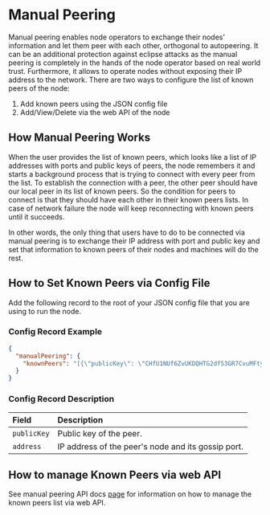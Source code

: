# Manual Peering

Manual peering enables node operators to exchange their nodes' information and let them peer with each other, orthogonal to autopeering. It can be an additional protection against eclipse attacks as the manual peering is completely in the hands of the node operator based on real world trust. Furthermore, it allows to operate nodes without exposing their IP address to the network.
There are two ways to configure the list of known peers of the node:

1. Add known peers using the JSON config file
2. Add/View/Delete via the web API of the node

## How Manual Peering Works

When the user provides the list of known peers, which looks like a list of IP addresses with ports and public keys of peers,
the node remembers it and starts a background process that is trying to connect with every peer from the list. To establish
the connection with a peer, the other peer should have our local peer in its list of known peers. So the condition for
peers to connect is that they should have each other in their known peers lists. In case of network failure the node
will keep reconnecting with known peers until it succeeds.

In other words, the only thing that users have to do to be connected via manual peering is to 
exchange their IP address with port and public key and set that information to known peers of their nodes and machines will do the rest.

## How to Set Known Peers via Config File

Add the following record to the root of your JSON config file that you are using to run the node.

### Config Record Example

```json
{
  "manualPeering": {
    "knownPeers": "[{\"publicKey\": \"CHfU1NUf6ZvUKDQHTG2df53GR7CvuMFtyt7YymJ6DwS3\", \"address\": \"127.0.0.1:14666\"}]"
  }
}
```

### Config Record Description

|Field | Description|
|:-----|:------|
| `publicKey` | Public key of the peer. |
| `address`   | IP address of the peer's node and its gossip port. |

## How to manage Known Peers via web API

See manual peering API docs [page](../apis/manual_peering.md)
for information on how to manage the known peers list via web API.
